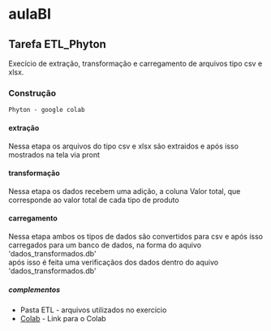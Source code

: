 # aulaBI

## Tarefa ETL_Phyton
Execício de extração, transformação e carregamento de arquivos tipo csv e xlsx.

### Construção
``
Phyton - google colab
``

#### extração

Nessa etapa os arquivos do tipo csv e xlsx são extraidos e após isso mostrados na tela via pront

#### transformação

Nessa etapa os dados recebem uma adição, a coluna Valor total, que corresponde ao valor total de cada tipo de produto

#### carregamento

Nessa etapa ambos os tipos de dados são convertidos para csv e após isso carregados para um banco de dados, na forma do aquivo 'dados_transformados.db' \
após isso é feita uma verificaçãos dos dados dentro do aquivo 'dados_transformados.db'

##### complementos
* Pasta ETL - arquivos utilizados no exercício 
* [Colab](https://colab.research.google.com/drive/1MBlxBcfmtllaaZDfp1ztSqr09Jkk7XNk?usp=sharing) - Link para o Colab



